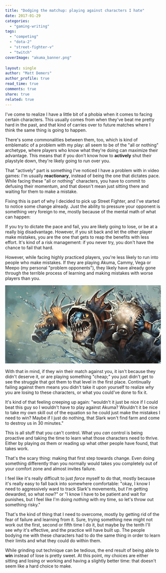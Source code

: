 ```yaml
---
title: "Dodging the matchup: playing against characters I hate"
date: 2017-01-29
categories: 
  - "gaming-writing"
tags: 
  - "competing"
  - "dota-2"
  - "street-fighter-v"
  - "twitch"
coverImage: "akuma_banner.png"

layout: single
author: "Matt Demers"
author_profile: true
read_time: true
comments: true
share: true
related: true
---
```


I've come to realize I have a little bit of a phobia when it comes to facing certain characters. This usually comes from when they've beat me pretty hard in the past, and that kind of carries over to future matches where I think the same thing is going to happen.

There's some commonalities between them, too, which is kind of emblematic of a problem with my play: all seem to be of the "all or nothing" archetype, where players who know what they're doing can maximize their advantage. This means that if you don't know how to **actively** shut their playstyle down, they're likely going to run over you.

That "actively" part is something I've noticed I have a problem with in video games: I'm usually **reactionary**, instead of being the one that dictates pace. While facing these "all or nothing" characters, you have to commit to defusing their momentum, and that doesn't mean just sitting there and waiting for them to make a mistake.

Fixing this is part of why I decided to pick up Street Fighter, and I've started to notice some change already. Just the ability to pressure your opponent is something very foreign to me, mostly because of the mental math of what can happen:

If you try to dictate the pace and fail, you are likely going to lose, or be at a really big disadvantage. However, if you sit back and let the other player make mistakes, you are the one that gets to reap the benefits with less effort. It's kind of a risk management: if you never try, you don't have the chance to fail that hard.

However, while facing highly practiced players, you're less likely to run into people who make mistakes. If they are playing Akuma, Cammy, Vega or Meepo (my personal "problem opponents"), they likely have already gone through the terrible process of learning and making mistakes with worse players than you.

![](/assets/images/slark_banner.png)

With that in mind, if they win their match against you, it isn't because they didn't deserve it, or are playing something "cheap;" you just didn't get to see the struggle that got them to that level in the first place. Continually failing against them means you didn't take it upon yourself to realize _why_ you are losing to these characters, or what you could've done to fix it.

It's kind of that feeling creeping up again: "wouldn't it just be nice if I could beat this guy so I wouldn't have to play against Akuma? Wouldn't it be nice to take my own skill out of the equation so he could just make the mistakes I need to win? Maybe if I just do nothing, that Slark won't find farm and come to destroy us in 30 minutes."

This is all stuff that you can't control. What you _can_ control is being proactive and taking the time to learn what those characters need to thrive. Either by playing _as_ them or reading up what other people have found, that takes work.

That's the scary thing: making that first step towards change. Even doing something differently than you normally would takes you completely out of your comfort zone and almost invites failure.

I feel like it's really difficult to just _force_ myself to do that, mostly because it's really easy to fall back into somewhere comfortable: "okay, I know I need to aggressively ward to track Slark's movements, but I'm getting dewarded, so what now?" or "I know I have to be patient and wait for punishes, but I feel like I'm doing _nothing_ with my time, so let's throw out something risky."

That's the kind of thing that I need to overcome, mostly by getting rid of the fear of failure and learning from it. Sure, trying something new might not work out the first, second or fifth time I do it, but maybe by the tenth I'll see _why_ it's effective, and the practice will have built up. The people bodying me with these characters had to do the same thing in order to learn their limits and what they could do within them.

While grinding out technique can be tedious, the end result of being able to **win** instead of lose is pretty sweet. At this point, my choices are either sitting and losing or working and having a slightly better time: that doesn't seem like a hard choice to make.
